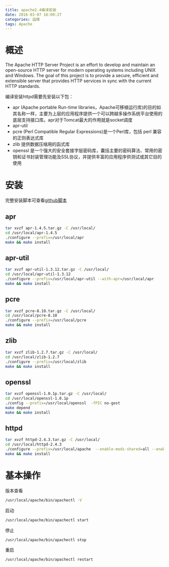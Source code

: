 ```yaml
---
title: apache2.4编译安装
date: 2016-03-07 16:09:27
categories: 运维
tags: Apache
---
```


# 概述

The Apache HTTP Server Project is an effort to develop and maintain an open-source HTTP server for modern operating systems including UNIX and Windows. The goal of this project is to provide a secure, efficient and extensible server that provides HTTP services in sync with the current HTTP standards.

编译安装httpd需要先安装以下包：
- apr (Apache portable Run-time libraries，Apache可移植运行库)的目的如其名称一样，主要为上层的应用程序提供一个可以跨越多操作系统平台使用的底层支持接口库。apr对于Tomcat最大的作用就是socket调度
- apr-util
- pcre  (Perl Compatible Regular Expressions)是一个Perl库，包括 perl 兼容的正则表达式库
- zlib  提供数据压缩用的函式库
- openssl   是一个强大的安全套接字层密码库，囊括主要的密码算法、常用的密钥和证书封装管理功能及SSL协议，并提供丰富的应用程序供测试或其它目的使用

<!-- more -->

# 安装

完整安装脚本可查看[github脚本]( https://raw.githubusercontent.com/JeffXue/common_scripts/master/install_apache2.4.sh)

## apr
```bash
tar xvzf apr-1.4.5.tar.gz -C /usr/local/
cd /usr/local/apr-1.4.5
./configure --prefix=/usr/local/apr
make && make install
```

## apr-util
```bash
tar xvzf apr-util-1.3.12.tar.gz -C /usr/local/
cd /usr/local/apr-util-1.3.12
./configure --prefix=/usr/local/apr-util --with-apr=/usr/local/apr
make && make install
```

## pcre
```bash
tar xvzf pcre-8.10.tar.gz -C /usr/local/
cd /usr/local/pcre-8.10
./configure --prefix=/usr/local/pcre
make && make install
```

## zlib
```bash
tar xvzf zlib-1.2.7.tar.gz -C /usr/local/
cd /usr/local/zlib-1.2.7
./configure --prefix=/usr/local/zlib
make && make install
```

## openssl
```bash
tar xvzf openssl-1.0.1p.tar.gz -C /usr/local/
cd /usr/local/openssl-1.0.1p
./config --prefix=/usr/local/openssl  -fPIC no-gost
make depend
make && make install
```

## httpd
```bash
tar xvzf httpd-2.4.3.tar.gz -C /usr/local/
cd /usr/local/httpd-2.4.3
./configure --prefix=/usr/local/apache  --enable-mods-shared=all --enable-ssl --enable-proxy-http --enable-expires --enable-deflate --enable-dav --with-apr=/usr/local/apr --with-apr-util=/usr/local/apr-util --with-z=/usr/local/zlib --with-pcre=/usr/local/pcre --with-ssl=/usr/local/openssl --with-mpm=event
make && make install
```

# 基本操作
版本查看
```bash
/usr/local/apache/bin/apachectl -V
```

启动
```bash
/usr/local/apache/bin/apachectl start
```

停止
```bash
/usr/local/apache/bin/apachectl stop
```

重启
```bash
/usr/local/apache/bin/apachectl restart
``` 

